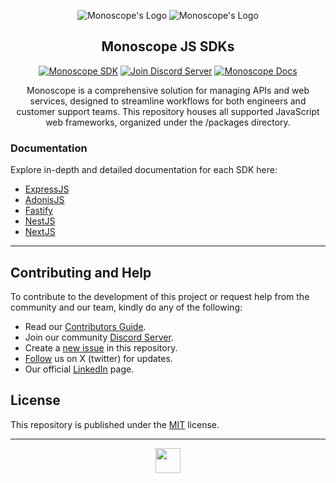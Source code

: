 <div align="center">

![Monoscope's Logo](https://github.com/monoscope-tech/.github/blob/main/images/logo-white.svg?raw=true#gh-dark-mode-only)
![Monoscope's Logo](https://github.com/monoscope-tech/.github/blob/main/images/logo-black.svg?raw=true#gh-light-mode-only)

## Monoscope JS SDKs

[![Monoscope SDK](https://img.shields.io/badge/APItoolkit-SDK-0068ff?logo=javascript)](https://github.com/topics/apitoolkit-sdk) [![Join Discord Server](https://img.shields.io/badge/Chat-Discord-7289da)](https://apitoolkit.io/discord?utm_campaign=devrel&utm_medium=github&utm_source=sdks_readme) [![Monoscope Docs](https://img.shields.io/badge/Read-Docs-0068ff)](https://apitoolkit.io/docs/sdks/nodejs/?utm_campaign=devrel&utm_medium=github&utm_source=sdks_readme)

Monoscope is a comprehensive solution for managing APIs and web services, designed to streamline workflows for both engineers and customer support teams. This repository houses all supported JavaScript web frameworks, organized under the /packages directory.

</div>

### Documentation

Explore in-depth and detailed documentation for each SDK here:

- [ExpressJS](https://apitoolkit.io/docs/sdks/nodejs/expressjs?utm_campaign=devrel&utm_medium=github&utm_source=sdks_readme)
- [AdonisJS](https://apitoolkit.io/docs/sdks/nodejs/adonisjs?utm_campaign=devrel&utm_medium=github&utm_source=sdks_readme)
- [Fastify](https://apitoolkit.io/docs/sdks/nodejs/fastify?utm_campaign=devrel&utm_medium=github&utm_source=sdks_readme)
- [NestJS](https://apitoolkit.io/docs/sdks/nodejs/nestjs?utm_campaign=devrel&utm_medium=github&utm_source=sdks_readme)
- [NextJS](https://apitoolkit.io/docs/sdks/nodejs/nextjs?utm_campaign=devrel&utm_medium=github&utm_source=sdks_readme)

---

## Contributing and Help

To contribute to the development of this project or request help from the community and our team, kindly do any of the following:

- Read our [Contributors Guide](https://github.com/monoscope-tech/.github/blob/main/CONTRIBUTING.md).
- Join our community [Discord Server](https://discord.gg/dEB6EjQnKB).
- Create a [new issue](https://github.com/monoscope-tech/monoscope-js/issues) in this repository.
- [Follow](https://x.com/APItoolkitHQ) us on X (twitter) for updates.
- Our official [LinkedIn](https://www.linkedin.com/company/apitoolkit) page.

## License

This repository is published under the [MIT](LICENSE) license.

---

<div align="center">

<a href="https://apitoolkit.io?utm_source=github-sdks" target="_blank" rel="noopener noreferrer"><img src="https://github.com/monoscope-tech/.github/blob/main/images/icon.png?raw=true" width="40" /></a>

</div>

